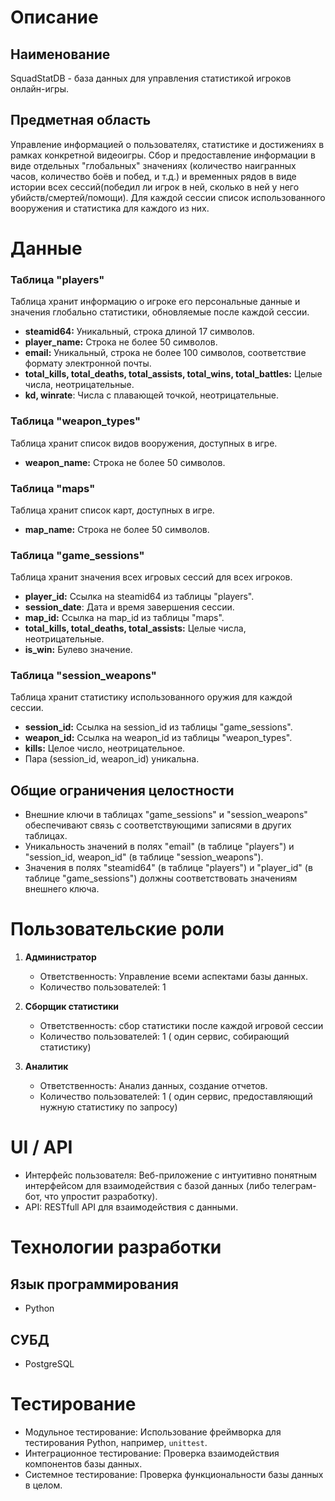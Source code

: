 # Описание
## Наименование
SquadStatDB - база данных для управления статистикой игроков онлайн-игры.

## Предметная область

Управление информацией о пользователях, статистике и достижениях в рамках конкретной видеоигры. Сбор и предоставление информации в виде отдельных "глобальных" значениях (количество наигранных часов, количество боёв и побед, и т.д.) и временных рядов в виде истории всех сессий(победил ли игрок в ней, сколько в ней у него убийств/смертей/помощи). Для каждой сессии список использованного вооружения и статистика для каждого из них. 

# Данные

### Таблица "players"

Таблица хранит  информацию о игроке его персональные данные и значения глобально статистики, обновляемые после каждой сессии.

- **steamid64:** Уникальный, строка длиной 17 символов.
- **player_name:** Строка не более 50 символов.
- **email:** Уникальный, строка не более 100 символов, соответствие формату электронной почты.
- **total_kills, total_deaths, total_assists, total_wins, total_battles:** Целые числа, неотрицательные.
- **kd, winrate**: Числа с плавающей точкой, неотрицательные.

### Таблица "weapon_types"

Таблица хранит список видов вооружения, доступных в игре.

- **weapon_name:** Строка не более 50 символов.

### Таблица "maps"

Таблица хранит список карт, доступных в игре.

- **map_name:** Строка не более 50 символов.

### Таблица "game_sessions"

Таблица хранит значения всех игровых сессий для всех игроков. 

- **player_id:** Ссылка на steamid64 из таблицы "players".
- **session_date**: Дата и время завершения сессии.
- **map_id:** Ссылка на map_id из таблицы "maps".
- **total_kills, total_deaths, total_assists:** Целые числа, неотрицательные.
- **is_win:** Булево значение.

### Таблица "session_weapons"

Таблица хранит статистику использованного оружия для каждой сессии.

- **session_id:** Ссылка на session_id из таблицы "game_sessions".
- **weapon_id:** Ссылка на weapon_id из таблицы "weapon_types".
- **kills:** Целое число, неотрицательное.
- Пара (session_id, weapon_id) уникальна.

## Общие ограничения целостности
- Внешние ключи в таблицах "game_sessions" и "session_weapons" обеспечивают связь с соответствующими записями в других таблицах.
- Уникальность значений в полях "email" (в таблице "players") и "session_id, weapon_id" (в таблице "session_weapons").
- Значения в полях "steamid64" (в таблице "players") и "player_id" (в таблице "game_sessions") должны соответствовать значениям внешнего ключа.

# Пользовательские роли

1. **Администратор**
   - Ответственность: Управление всеми аспектами базы данных.
   - Количество пользователей: 1

2. **Сборщик статистики**
   - Ответственность:  сбор статистики после каждой игровой сессии
   - Количество пользователей: 1 ( один сервис, собирающий статистику)

3. **Аналитик**
   - Ответственность: Анализ данных, создание отчетов.
   - Количество пользователей: 1 ( один сервис, предоставляющий нужную статистику по запросу)

# UI / API 
- Интерфейс пользователя: Веб-приложение с интуитивно понятным интерфейсом для взаимодействия с базой данных (либо телеграм-бот, что упростит разработку).
- API: RESTfull API для взаимодействия с данными.

# Технологии разработки
## Язык программирования
- Python

## СУБД
- PostgreSQL

# Тестирование
- Модульное тестирование: Использование фреймворка для тестирования Python, например, `unittest`.
- Интеграционное тестирование: Проверка взаимодействия компонентов базы данных.
- Системное тестирование: Проверка функциональности базы данных в целом.
